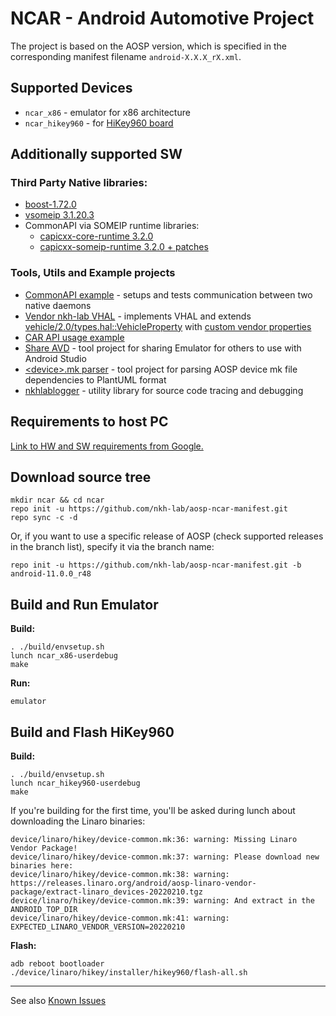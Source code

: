 
# NCAR - Android Automotive Project

The project is based on the AOSP version, which is specified in the corresponding manifest filename `android-X.X.X_rX.xml`.

## Supported Devices
* `ncar_x86` - emulator for x86 architecture
* `ncar_hikey960` - for [HiKey960 board](https://www.96boards.org/product/hikey960)

## Additionally supported SW
### Third Party Native libraries:
* [boost-1.72.0](https://github.com/boostorg/)
* [vsomeip 3.1.20.3](https://github.com/COVESA/vsomeip)
* CommonAPI via SOMEIP runtime libraries:
    * [capicxx-core-runtime 3.2.0](https://github.com/COVESA/capicxx-core-runtime)
    * [capicxx-someip-runtime 3.2.0 + patches](https://github.com/COVESA/capicxx-someip-runtime)

### Tools, Utils and Example projects
* [CommonAPI example](https://github.com/nkh-lab/genivi-capi-someip-examples) - setups and tests communication between two native daemons
* [Vendor nkh-lab VHAL](https://github.com/nkh-lab/aosp-ncar-vehicle-hal) - implements VHAL and extends [vehicle/2.0/types.hal::VehicleProperty](https://cs.android.com/android/platform/superproject/+/master:hardware/interfaces/automotive/vehicle/2.0/types.hal;drc=0e6c4ce8731b3cead9966506b08eb69277926f08;l=153) with [custom vendor properties](https://github.com/nkh-lab/aosp-ncar-vehicle-hal/blob/master/1.0/types.hal)
* [CAR API usage example](https://github.com/nkh-lab/car-api-hello-world)
* [Share AVD](https://github.com/nkh-lab/aosp-share-avd) - tool project for sharing Emulator for others to use with Android Studio
* [\<device\>.mk parser](https://github.com/nkh-lab/aosp-devicemk-parser) - tool project for parsing AOSP device mk file dependencies to PlantUML format
* [nkhlablogger](https://github.com/nkh-lab/logger) - utility library for source code tracing and debugging

## Requirements to host PC
[Link to HW and SW requirements from Google.](https://source.android.com/setup/build/requirements)

## Download source tree
```
mkdir ncar && cd ncar
repo init -u https://github.com/nkh-lab/aosp-ncar-manifest.git
repo sync -c -d
```
Or, if you want to use a specific release of AOSP (check supported releases in the branch list), specify it via the branch name:
```
repo init -u https://github.com/nkh-lab/aosp-ncar-manifest.git -b android-11.0.0_r48
```

## Build and Run Emulator
**Build:**
```
. ./build/envsetup.sh
lunch ncar_x86-userdebug
make
```
**Run:**
```
emulator
```

## Build and Flash HiKey960
**Build:**
```
. ./build/envsetup.sh
lunch ncar_hikey960-userdebug
make
```
If you're building for the first time, you'll be asked during lunch about downloading the Linaro binaries:
```
device/linaro/hikey/device-common.mk:36: warning: Missing Linaro Vendor Package!
device/linaro/hikey/device-common.mk:37: warning: Please download new binaries here:
device/linaro/hikey/device-common.mk:38: warning: https://releases.linaro.org/android/aosp-linaro-vendor-package/extract-linaro_devices-20220210.tgz
device/linaro/hikey/device-common.mk:39: warning: And extract in the ANDROID_TOP_DIR
device/linaro/hikey/device-common.mk:41: warning: EXPECTED_LINARO_VENDOR_VERSION=20220210
```
**Flash:**
```
adb reboot bootloader
./device/linaro/hikey/installer/hikey960/flash-all.sh
```
___
See also [Known Issues](./KnownIssues.md)
